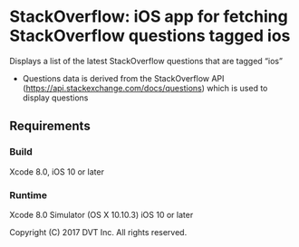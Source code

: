 # StackOverflow: iOS app for fetching StackOverflow questions tagged ios

 Displays a list of the latest StackOverflow questions that are tagged “ios”

* Questions data is derived from the StackOverflow API (https://api.stackexchange.com/docs/questions) which is used to display questions

## Requirements

### Build

Xcode 8.0, iOS 10 or later

### Runtime

Xcode 8.0 Simulator (OS X 10.10.3)
iOS 10 or later

Copyright (C) 2017 DVT Inc. All rights reserved.
